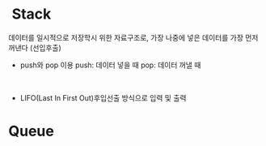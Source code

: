 #  Stack

데이터를 일시적으로 저장학시 위한 자료구조로, 가장 나중에 넣은 데이터를 가장 먼저 꺼낸다 (선입후출)
- push와 pop 이용
push: 데이터 넣을 때
pop: 데이터 꺼낼 때
<br>

- LIFO(Last In First Out)후입선출 방식으로 입력 및 출력

# Queue
